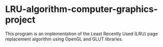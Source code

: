 # LRU-algorithm-computer-graphics-project
This program is an implementation of the Least Recently Used (LRU) page replacement algorithm using OpenGL and GLUT libraries.
